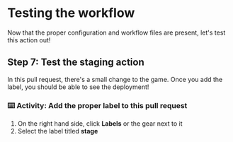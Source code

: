# Testing the workflow

Now that the proper configuration and workflow files are present, let's test this action out!

## Step 7: Test the staging action

In this pull request, there's a small change to the game. Once you add the label, you should be able to see the deployment!

### :keyboard: Activity: Add the proper label to this pull request

1. On the right hand side, click **Labels** or the gear next to it
2. Select the label titled **stage**
